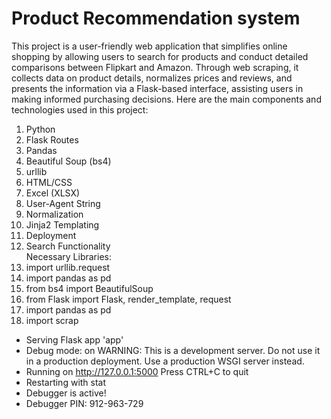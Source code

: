 # Product Recommendation system
This project is a user-friendly web application that simplifies online shopping by allowing users to search for products and conduct detailed comparisons between Flipkart and Amazon. Through web scraping, it collects data on product details, normalizes prices and reviews, and presents the information via a Flask-based interface, assisting users in making informed purchasing decisions.
Here are the main components and technologies used in this project:
1. Python
2. Flask Routes
3. Pandas
4. Beautiful Soup (bs4)
5. urllib
6. HTML/CSS
7. Excel (XLSX)
8. User-Agent String
9. Normalization
10. Jinja2 Templating
11. Deployment
12. Search Functionality
    <br>
Necessary Libraries:
1. import urllib.request
2. import pandas as pd
3. from bs4 import BeautifulSoup
4. from Flask import Flask, render_template, request
5. import pandas as pd
6. import scrap
* Serving Flask app 'app'
 * Debug mode: on
WARNING: This is a development server. Do not use it in a production deployment. Use a production WSGI server instead.
 * Running on http://127.0.0.1:5000
Press CTRL+C to quit
 * Restarting with stat
 * Debugger is active!
 * Debugger PIN: 912-963-729
